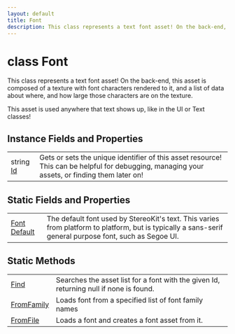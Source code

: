 ```yaml
---
layout: default
title: Font
description: This class represents a text font asset! On the back-end, this asset is composed of a texture with font characters rendered to it, and a list of data about where, and how large those characters are on the texture.  This asset is used anywhere that text shows up, like in the UI or Text classes!
---
```

# class Font

This class represents a text font asset! On the back-end, this asset
is composed of a texture with font characters rendered to it, and a list of
data about where, and how large those characters are on the texture.

This asset is used anywhere that text shows up, like in the UI or Text classes!

## Instance Fields and Properties

|  |  |
|--|--|
|string [Id]({{site.url}}/Pages/StereoKit/Font/Id.html)|Gets or sets the unique identifier of this asset resource! This can be helpful for debugging, managing your assets, or finding them later on!|

## Static Fields and Properties

|  |  |
|--|--|
|[Font]({{site.url}}/Pages/StereoKit/Font.html) [Default]({{site.url}}/Pages/StereoKit/Font/Default.html)|The default font used by StereoKit's text. This varies from platform to platform, but is typically a sans-serif general purpose font, such as Segoe UI.|

## Static Methods

|  |  |
|--|--|
|[Find]({{site.url}}/Pages/StereoKit/Font/Find.html)|Searches the asset list for a font with the given Id, returning null if none is found.|
|[FromFamily]({{site.url}}/Pages/StereoKit/Font/FromFamily.html)|Loads font from a specified list of font family names|
|[FromFile]({{site.url}}/Pages/StereoKit/Font/FromFile.html)|Loads a font and creates a font asset from it.|
